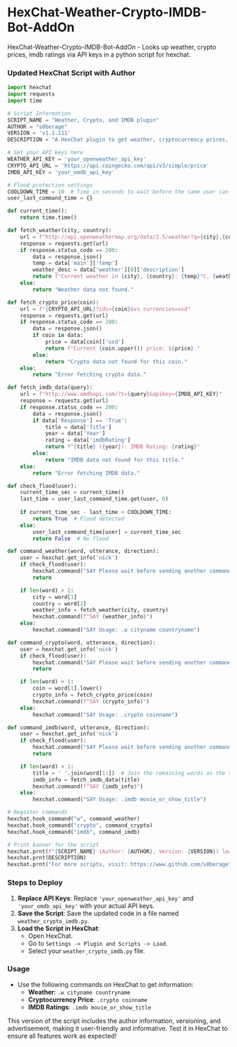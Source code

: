 # HexChat-Weather-Crypto-IMDB-Bot-AddOn
HexChat-Weather-Crypto-IMDB-Bot-AddOn - Looks up weather, crypto prices, imdb ratings via API keys in a python script for hexchat.

### Updated HexChat Script with Author

```python
import hexchat
import requests
import time

# Script Information
SCRIPT_NAME = "Weather, Crypto, and IMDB plugin"
AUTHOR = "s0berage"
VERSION = 'v1.1.111'
DESCRIPTION = "A HexChat plugin to get weather, cryptocurrency prices, and IMDB ratings."

# Set your API keys here
WEATHER_API_KEY = 'your_openweather_api_key'
CRYPTO_API_URL = 'https://api.coingecko.com/api/v3/simple/price'
IMDB_API_KEY = 'your_omdb_api_key'

# Flood protection settings
COOLDOWN_TIME = 10  # Time in seconds to wait before the same user can issue another command
user_last_command_time = {}

def current_time():
    return time.time()

def fetch_weather(city, country):
    url = f"http://api.openweathermap.org/data/2.5/weather?q={city},{country}&appid={WEATHER_API_KEY}&units=metric"
    response = requests.get(url)
    if response.status_code == 200:
        data = response.json()
        temp = data['main']['temp']
        weather_desc = data['weather'][0]['description']
        return f"Current weather in {city}, {country}: {temp}°C, {weather_desc}."
    else:
        return "Weather data not found."

def fetch_crypto_price(coin):
    url = f"{CRYPTO_API_URL}?ids={coin}&vs_currencies=usd"
    response = requests.get(url)
    if response.status_code == 200:
        data = response.json()
        if coin in data:
            price = data[coin]['usd']
            return f"Current {coin.upper()} price: ${price}."
        else:
            return "Crypto data not found for this coin."
    else:
        return "Error fetching crypto data."

def fetch_imdb_data(query):
    url = f"http://www.omdbapi.com/?t={query}&apikey={IMDB_API_KEY}"
    response = requests.get(url)
    if response.status_code == 200:
        data = response.json()
        if data['Response'] == 'True':
            title = data['Title']
            year = data['Year']
            rating = data['imdbRating']
            return f"{title} ({year}): IMDB Rating: {rating}"
        else:
            return "IMDB data not found for this title."
    else:
        return "Error fetching IMDB data."

def check_flood(user):
    current_time_sec = current_time()
    last_time = user_last_command_time.get(user, 0)
    
    if current_time_sec - last_time < COOLDOWN_TIME:
        return True  # Flood detected
    else:
        user_last_command_time[user] = current_time_sec
        return False  # No flood

def command_weather(word, utterance, direction):
    user = hexchat.get_info('nick')
    if check_flood(user):
        hexchat.command("SAY Please wait before sending another command.")
        return

    if len(word) > 2:
        city = word[1]
        country = word[2]
        weather_info = fetch_weather(city, country)
        hexchat.command(f"SAY {weather_info}")
    else:
        hexchat.command("SAY Usage: .w cityname countryname")

def command_crypto(word, utterance, direction):
    user = hexchat.get_info('nick')
    if check_flood(user):
        hexchat.command("SAY Please wait before sending another command.")
        return

    if len(word) > 1:
        coin = word[1].lower()
        crypto_info = fetch_crypto_price(coin)
        hexchat.command(f"SAY {crypto_info}")
    else:
        hexchat.command("SAY Usage: .crypto coinname")

def command_imdb(word, utterance, direction):
    user = hexchat.get_info('nick')
    if check_flood(user):
        hexchat.command("SAY Please wait before sending another command.")
        return

    if len(word) > 1:
        title = ' '.join(word[1:])  # Join the remaining words as the title
        imdb_info = fetch_imdb_data(title)
        hexchat.command(f"SAY {imdb_info}")
    else:
        hexchat.command("SAY Usage: .imdb movie_or_show_title")

# Register commands
hexchat.hook_command("w", command_weather)
hexchat.hook_command("crypto", command_crypto)
hexchat.hook_command("imdb", command_imdb)

# Print banner for the script
hexchat.prnt(f"{SCRIPT_NAME} (Author: {AUTHOR}, Version: {VERSION}) loaded.")
hexchat.prnt(DESCRIPTION)
hexchat.prnt("For more scripts, visit: https://www.github.com/s0berage")
```

### Steps to Deploy
1. **Replace API Keys**: Replace `'your_openweather_api_key'` and `'your_omdb_api_key'` with your actual API keys.
2. **Save the Script**: Save the updated code in a file named `weather_crypto_imdb.py`.
3. **Load the Script in HexChat**:
   - Open HexChat.
   - Go to `Settings -> Plugin and Scripts -> Load`.
   - Select your `weather_crypto_imdb.py` file.

### Usage
- Use the following commands on HexChat to get information:
  - **Weather**: `.w cityname countryname`
  - **Cryptocurrency Price**: `.crypto coinname`
  - **IMDB Ratings**: `.imdb movie_or_show_title`

This version of the script includes the author information, versioning, and advertisement, making it user-friendly and informative. Test it in HexChat to ensure all features work as expected!
